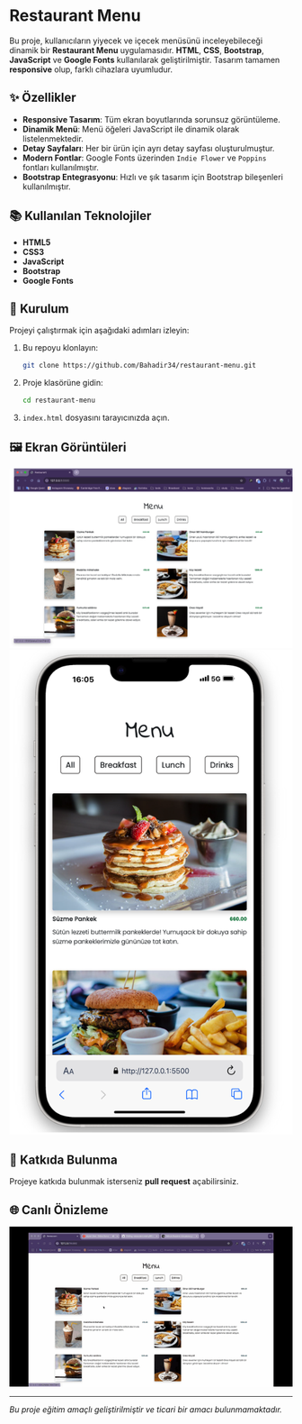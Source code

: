 # Restaurant Menu

Bu proje, kullanıcıların yiyecek ve içecek menüsünü inceleyebileceği dinamik bir **Restaurant Menu** uygulamasıdır. **HTML**, **CSS**, **Bootstrap**, **JavaScript** ve **Google Fonts** kullanılarak geliştirilmiştir. Tasarım tamamen **responsive** olup, farklı cihazlara uyumludur.

## ✨ Özellikler

* **Responsive Tasarım**: Tüm ekran boyutlarında sorunsuz görüntüleme.
* **Dinamik Menü**: Menü öğeleri JavaScript ile dinamik olarak listelenmektedir.
* **Detay Sayfaları**: Her bir ürün için ayrı detay sayfası oluşturulmuştur.
* **Modern Fontlar**: Google Fonts üzerinden `Indie Flower` ve `Poppins` fontları kullanılmıştır.
* **Bootstrap Entegrasyonu**: Hızlı ve şık tasarım için Bootstrap bileşenleri kullanılmıştır.

## 📚 Kullanılan Teknolojiler

* **HTML5**
* **CSS3**
* **JavaScript**
* **Bootstrap**
* **Google Fonts**

## 🚀 Kurulum

Projeyi çalıştırmak için aşağıdaki adımları izleyin:

1. Bu repoyu klonlayın:

   ```bash
   git clone https://github.com/Bahadir34/restaurant-menu.git
   ```
2. Proje klasörüne gidin:

   ```bash
   cd restaurant-menu
   ```
3. `index.html` dosyasını tarayıcınızda açın.

## 🖼️ Ekran Görüntüleri

![](./project-views/restaurant-menu-desktop.png)
![](./project-views/restaurant-menu-mobile.png)

## 👤 Katkıda Bulunma

Projeye katkıda bulunmak isterseniz **pull request** açabilirsiniz.

## 🌐 Canlı Önizleme

![](./project-views/restaurant-menu.gif)

---

_Bu proje eğitim amaçlı geliştirilmiştir ve ticari bir amacı bulunmamaktadır._
